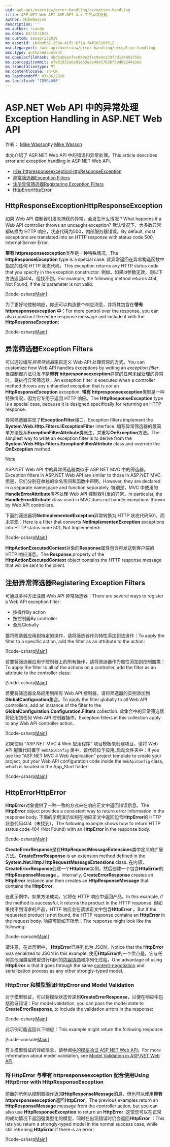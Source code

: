 ```yaml
---
uid: web-api/overview/error-handling/exception-handling
title: ASP.NET Web API-ASP.NET 4.x 中的异常处理
author: MikeWasson
description: ''
ms.author: riande
ms.date: 03/12/2012
ms.custom: seoapril2019
ms.assetid: cbebeb37-2594-41f2-b71a-f4f26520d512
msc.legacyurl: /web-api/overview/error-handling/exception-handling
msc.type: authoredcontent
ms.openlocfilehash: dbdbab6aefec840e2fec9e9cd33f3d124093750e
ms.sourcegitcommit: e7e91932a6e91a63e2e46417626f39d6b244a3ab
ms.translationtype: MT
ms.contentlocale: zh-CN
ms.lasthandoff: 03/06/2020
ms.locfileid: "78504698"
---
```

# <a name="exception-handling-in-aspnet-web-api"></a><span data-ttu-id="bf910-102">ASP.NET Web API 中的异常处理</span><span class="sxs-lookup"><span data-stu-id="bf910-102">Exception Handling in ASP.NET Web API</span></span>

<span data-ttu-id="bf910-103">作者： [Mike Wasson](https://github.com/MikeWasson)</span><span class="sxs-lookup"><span data-stu-id="bf910-103">by [Mike Wasson](https://github.com/MikeWasson)</span></span>

<span data-ttu-id="bf910-104">本文介绍了 ASP.NET Web API 中的错误和异常处理。</span><span class="sxs-lookup"><span data-stu-id="bf910-104">This article describes error and exception handling in ASP.NET Web API.</span></span>

- [<span data-ttu-id="bf910-105">带有 httpresponseexception</span><span class="sxs-lookup"><span data-stu-id="bf910-105">HttpResponseException</span></span>](#httpresponserexception)
- [<span data-ttu-id="bf910-106">异常筛选器</span><span class="sxs-lookup"><span data-stu-id="bf910-106">Exception Filters</span></span>](#exception_filters)
- [<span data-ttu-id="bf910-107">注册异常筛选器</span><span class="sxs-lookup"><span data-stu-id="bf910-107">Registering Exception Filters</span></span>](#registering_exception_filters)
- [<span data-ttu-id="bf910-108">HttpError</span><span class="sxs-lookup"><span data-stu-id="bf910-108">HttpError</span></span>](#httperror)

<a id="httpresponserexception"></a>
## <a name="httpresponseexception"></a><span data-ttu-id="bf910-109">HttpResponseException</span><span class="sxs-lookup"><span data-stu-id="bf910-109">HttpResponseException</span></span>

<span data-ttu-id="bf910-110">如果 Web API 控制器引发未捕获的异常，会发生什么情况？</span><span class="sxs-lookup"><span data-stu-id="bf910-110">What happens if a Web API controller throws an uncaught exception?</span></span> <span data-ttu-id="bf910-111">默认情况下，大多数异常都转换为 HTTP 响应，状态代码为500，内部服务器错误。</span><span class="sxs-lookup"><span data-stu-id="bf910-111">By default, most exceptions are translated into an HTTP response with status code 500, Internal Server Error.</span></span>

<span data-ttu-id="bf910-112">**带有 httpresponseexception**类型是一种特殊情况。</span><span class="sxs-lookup"><span data-stu-id="bf910-112">The **HttpResponseException** type is a special case.</span></span> <span data-ttu-id="bf910-113">此异常返回在异常构造函数中指定的任何 HTTP 状态代码。</span><span class="sxs-lookup"><span data-stu-id="bf910-113">This exception returns any HTTP status code that you specify in the exception constructor.</span></span> <span data-ttu-id="bf910-114">例如，如果*id*参数无效，则以下方法返回404，但找不到。</span><span class="sxs-lookup"><span data-stu-id="bf910-114">For example, the following method returns 404, Not Found, if the *id* parameter is not valid.</span></span>

[!code-csharp[Main](exception-handling/samples/sample1.cs)]

<span data-ttu-id="bf910-115">为了更好地控制响应，你还可以构造整个响应消息，并将其包含在**带有 httpresponseexception 中：**</span><span class="sxs-lookup"><span data-stu-id="bf910-115">For more control over the response, you can also construct the entire response message and include it with the **HttpResponseException:**</span></span> 

[!code-csharp[Main](exception-handling/samples/sample2.cs)]

<a id="exception_filters"></a>
## <a name="exception-filters"></a><span data-ttu-id="bf910-116">异常筛选器</span><span class="sxs-lookup"><span data-stu-id="bf910-116">Exception Filters</span></span>

<span data-ttu-id="bf910-117">可以通过编写*异常筛选器*来自定义 Web API 处理异常的方式。</span><span class="sxs-lookup"><span data-stu-id="bf910-117">You can customize how Web API handles exceptions by writing an *exception filter*.</span></span> <span data-ttu-id="bf910-118">当控制器方法引发*不*是**带有 httpresponseexception**异常的任何未经处理的异常时，将执行异常筛选器。</span><span class="sxs-lookup"><span data-stu-id="bf910-118">An exception filter is executed when a controller method throws any unhandled exception that is *not* an **HttpResponseException** exception.</span></span> <span data-ttu-id="bf910-119">**带有 httpresponseexception**类型是一种特殊情况，因为它专用于返回 HTTP 响应。</span><span class="sxs-lookup"><span data-stu-id="bf910-119">The **HttpResponseException** type is a special case, because it is designed specifically for returning an HTTP response.</span></span>

<span data-ttu-id="bf910-120">异常筛选器实现了**IExceptionFilter**接口。</span><span class="sxs-lookup"><span data-stu-id="bf910-120">Exception filters implement the **System.Web.Http.Filters.IExceptionFilter** interface.</span></span> <span data-ttu-id="bf910-121">编写异常筛选器的最简单方法是从**ExceptionFilterAttribute**类派生，并重写**OnException**方法。</span><span class="sxs-lookup"><span data-stu-id="bf910-121">The simplest way to write an exception filter is to derive from the **System.Web.Http.Filters.ExceptionFilterAttribute** class and override the **OnException** method.</span></span>

> [!NOTE]
> <span data-ttu-id="bf910-122">ASP.NET Web API 中的异常筛选器类似于 ASP.NET MVC 中的筛选器。</span><span class="sxs-lookup"><span data-stu-id="bf910-122">Exception filters in ASP.NET Web API are similar to those in ASP.NET MVC.</span></span> <span data-ttu-id="bf910-123">但是，它们分别在单独的命名空间和函数中声明。</span><span class="sxs-lookup"><span data-stu-id="bf910-123">However, they are declared in a separate namespace and function separately.</span></span> <span data-ttu-id="bf910-124">特别是，MVC 中使用的**HandleErrorAttribute**类不处理 Web API 控制器引发的异常。</span><span class="sxs-lookup"><span data-stu-id="bf910-124">In particular, the **HandleErrorAttribute** class used in MVC does not handle exceptions thrown by Web API controllers.</span></span>

<span data-ttu-id="bf910-125">下面的筛选器将**NotImplementedException**异常转换为 HTTP 状态代码501，而未实现：</span><span class="sxs-lookup"><span data-stu-id="bf910-125">Here is a filter that converts **NotImplementedException** exceptions into HTTP status code 501, Not Implemented:</span></span>

[!code-csharp[Main](exception-handling/samples/sample3.cs)]

<span data-ttu-id="bf910-126">**HttpActionExecutedContext**对象的**Response**属性包含将发送到客户端的 HTTP 响应消息。</span><span class="sxs-lookup"><span data-stu-id="bf910-126">The **Response** property of the **HttpActionExecutedContext** object contains the HTTP response message that will be sent to the client.</span></span>

<a id="registering_exception_filters"></a>
## <a name="registering-exception-filters"></a><span data-ttu-id="bf910-127">注册异常筛选器</span><span class="sxs-lookup"><span data-stu-id="bf910-127">Registering Exception Filters</span></span>

<span data-ttu-id="bf910-128">可通过多种方法注册 Web API 异常筛选器：</span><span class="sxs-lookup"><span data-stu-id="bf910-128">There are several ways to register a Web API exception filter:</span></span>

- <span data-ttu-id="bf910-129">按操作</span><span class="sxs-lookup"><span data-stu-id="bf910-129">By action</span></span>
- <span data-ttu-id="bf910-130">按控制器</span><span class="sxs-lookup"><span data-stu-id="bf910-130">By controller</span></span>
- <span data-ttu-id="bf910-131">全局</span><span class="sxs-lookup"><span data-stu-id="bf910-131">Globally</span></span>

<span data-ttu-id="bf910-132">要将筛选器应用到特定的操作，请将筛选器作为特性添加到该操作：</span><span class="sxs-lookup"><span data-stu-id="bf910-132">To apply the filter to a specific action, add the filter as an attribute to the action:</span></span>

[!code-csharp[Main](exception-handling/samples/sample4.cs)]

<span data-ttu-id="bf910-133">若要将筛选器应用于控制器上的所有操作，请将筛选器作为属性添加到控制器类：</span><span class="sxs-lookup"><span data-stu-id="bf910-133">To apply the filter to all of the actions on a controller, add the filter as an attribute to the controller class:</span></span>

[!code-csharp[Main](exception-handling/samples/sample5.cs)]

<span data-ttu-id="bf910-134">若要将筛选器全局应用到所有 Web API 控制器，请将筛选器的实例添加到**GlobalConfiguration**集合。</span><span class="sxs-lookup"><span data-stu-id="bf910-134">To apply the filter globally to all Web API controllers, add an instance of the filter to the **GlobalConfiguration.Configuration.Filters** collection.</span></span> <span data-ttu-id="bf910-135">此集合中的异常筛选器将应用到任何 Web API 控制器操作。</span><span class="sxs-lookup"><span data-stu-id="bf910-135">Exception filters in this collection apply to any Web API controller action.</span></span>

[!code-csharp[Main](exception-handling/samples/sample6.cs)]

<span data-ttu-id="bf910-136">如果使用 "ASP.NET MVC 4 Web 应用程序" 项目模板来创建项目，请将 Web API 配置代码置于 `WebApiConfig` 类中，该代码位于应用\_启动文件夹中：</span><span class="sxs-lookup"><span data-stu-id="bf910-136">If you use the "ASP.NET MVC 4 Web Application" project template to create your project, put your Web API configuration code inside the `WebApiConfig` class, which is located in the App\_Start folder:</span></span>

[!code-csharp[Main](exception-handling/samples/sample7.cs?highlight=5)]

<a id="httperror"></a>
## <a name="httperror"></a><span data-ttu-id="bf910-137">HttpError</span><span class="sxs-lookup"><span data-stu-id="bf910-137">HttpError</span></span>

<span data-ttu-id="bf910-138">**HttpError**对象提供了一种一致的方式来在响应正文中返回错误信息。</span><span class="sxs-lookup"><span data-stu-id="bf910-138">The **HttpError** object provides a consistent way to return error information in the response body.</span></span> <span data-ttu-id="bf910-139">下面的示例演示如何在响应正文中返回包含**HttpError**的 HTTP 状态代码404（未找到）。</span><span class="sxs-lookup"><span data-stu-id="bf910-139">The following example shows how to return HTTP status code 404 (Not Found) with an **HttpError** in the response body.</span></span>

[!code-csharp[Main](exception-handling/samples/sample8.cs)]

<span data-ttu-id="bf910-140">**CreateErrorResponse**是在**HttpRequestMessageExtensions**类中定义的扩展方法。</span><span class="sxs-lookup"><span data-stu-id="bf910-140">**CreateErrorResponse** is an extension method defined in the **System.Net.Http.HttpRequestMessageExtensions** class.</span></span> <span data-ttu-id="bf910-141">在内部， **CreateErrorResponse**创建一个**HttpError**实例，然后创建一个包含**HttpError**的**HttpResponseMessage** 。</span><span class="sxs-lookup"><span data-stu-id="bf910-141">Internally, **CreateErrorResponse** creates an **HttpError** instance and then creates an **HttpResponseMessage** that contains the **HttpError**.</span></span>

<span data-ttu-id="bf910-142">在此示例中，如果方法成功，它将在 HTTP 响应中返回产品。</span><span class="sxs-lookup"><span data-stu-id="bf910-142">In this example, if the method is successful, it returns the product in the HTTP response.</span></span> <span data-ttu-id="bf910-143">但如果找不到请求的产品，HTTP 响应会在请求正文中包含**HttpError** 。</span><span class="sxs-lookup"><span data-stu-id="bf910-143">But if the requested product is not found, the HTTP response contains an **HttpError** in the request body.</span></span> <span data-ttu-id="bf910-144">响应可能如下所示：</span><span class="sxs-lookup"><span data-stu-id="bf910-144">The response might look like the following:</span></span>

[!code-console[Main](exception-handling/samples/sample9.cmd)]

<span data-ttu-id="bf910-145">请注意，在此示例中， **HttpError**已序列化为 JSON。</span><span class="sxs-lookup"><span data-stu-id="bf910-145">Notice that the **HttpError** was serialized to JSON in this example.</span></span> <span data-ttu-id="bf910-146">使用**HttpError**的一个优点是，它与任何其他强类型模型进行相同的[内容协商](../formats-and-model-binding/content-negotiation.md)和序列化过程。</span><span class="sxs-lookup"><span data-stu-id="bf910-146">One advantage of using **HttpError** is that it goes through the same [content-negotiation](../formats-and-model-binding/content-negotiation.md) and serialization process as any other strongly-typed model.</span></span>

### <a name="httperror-and-model-validation"></a><span data-ttu-id="bf910-147">HttpError 和模型验证</span><span class="sxs-lookup"><span data-stu-id="bf910-147">HttpError and Model Validation</span></span>

<span data-ttu-id="bf910-148">对于模型验证，可以将模型状态传递到**CreateErrorResponse**，以便在响应中包括验证错误：</span><span class="sxs-lookup"><span data-stu-id="bf910-148">For model validation, you can pass the model state to **CreateErrorResponse**, to include the validation errors in the response:</span></span>

[!code-csharp[Main](exception-handling/samples/sample10.cs)]

<span data-ttu-id="bf910-149">此示例可能返回以下响应：</span><span class="sxs-lookup"><span data-stu-id="bf910-149">This example might return the following response:</span></span>

[!code-console[Main](exception-handling/samples/sample11.cmd)]

<span data-ttu-id="bf910-150">有关模型验证的详细信息，请参阅[中的模型验证 ASP.NET Web API](../formats-and-model-binding/model-validation-in-aspnet-web-api.md)。</span><span class="sxs-lookup"><span data-stu-id="bf910-150">For more information about model validation, see [Model Validation in ASP.NET Web API](../formats-and-model-binding/model-validation-in-aspnet-web-api.md).</span></span>

### <a name="using-httperror-with-httpresponseexception"></a><span data-ttu-id="bf910-151">将 HttpError 与带有 httpresponseexception 配合使用</span><span class="sxs-lookup"><span data-stu-id="bf910-151">Using HttpError with HttpResponseException</span></span>

<span data-ttu-id="bf910-152">前面的示例从控制器操作返回**HttpResponseMessage**消息，但也可以使用**带有 httpresponseexception**返回**HttpError**。</span><span class="sxs-lookup"><span data-stu-id="bf910-152">The previous examples return an **HttpResponseMessage** message from the controller action, but you can also use **HttpResponseException** to return an **HttpError**.</span></span> <span data-ttu-id="bf910-153">这使您可以在正常的成功情况下返回强类型化的模型，同时在出现错误时仍会返回**HttpError** ：</span><span class="sxs-lookup"><span data-stu-id="bf910-153">This lets you return a strongly-typed model in the normal success case, while still returning **HttpError** if there is an error:</span></span>

[!code-csharp[Main](exception-handling/samples/sample12.cs)]
